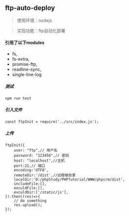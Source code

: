 ## ftp-auto-deploy
> 使用环境：nodejs

> 实现功能：ftp自动化部署

#### 引用了以下modules
- fs,
- fs-extra,
- promise-ftp,
- readline-sync,
- single-line-log

##### 测试
```$xslt
npm run test
```
##### 引入文件
```
const ftpInit = require('../src/index.js');
```
##### 上传
```
ftpInit({
    user: "ftp",// 用户名
    password: "123456",// 密码
    host: "localhost",//主机
    port:21,// 端口
    encoding:'UTF8',
    remoteDir:'/dist',//远程根目录
    localDir:'D:/phpStudy/PHPTutorial/WWW/phpcrm/dist',
    includeFile:[],
    exculdFile:[],
    exculdDir:['/static/js'],
}).then((res)=>{
    // do something
    res.upload();
});
```
